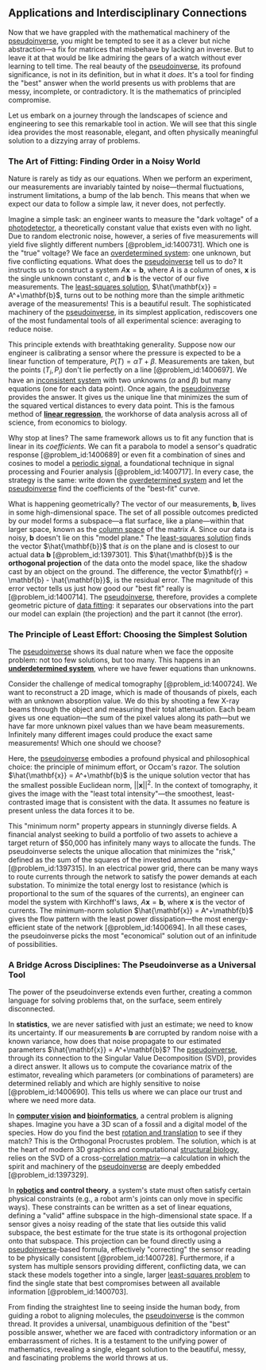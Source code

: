 ## Applications and Interdisciplinary Connections

Now that we have grappled with the mathematical machinery of the [pseudoinverse](@article_id:140268), you might be tempted to see it as a clever but niche abstraction—a fix for matrices that misbehave by lacking an inverse. But to leave it at that would be like admiring the gears of a watch without ever learning to tell time. The real beauty of the [pseudoinverse](@article_id:140268), its profound significance, is not in its definition, but in what it *does*. It's a tool for finding the "best" answer when the world presents us with problems that are messy, incomplete, or contradictory. It is the mathematics of principled compromise.

Let us embark on a journey through the landscapes of science and engineering to see this remarkable tool in action. We will see that this single idea provides the most reasonable, elegant, and often physically meaningful solution to a dizzying array of problems.

### The Art of Fitting: Finding Order in a Noisy World

Nature is rarely as tidy as our equations. When we perform an experiment, our measurements are invariably tainted by noise—thermal fluctuations, instrument limitations, a bump of the lab bench. This means that when we expect our data to follow a simple law, it never does, not perfectly.

Imagine a simple task: an engineer wants to measure the "dark voltage" of a [photodetector](@article_id:263797), a theoretically constant value that exists even with no light. Due to random electronic noise, however, a series of five measurements will yield five slightly different numbers [@problem_id:1400731]. Which one is the "true" voltage? We face an [overdetermined system](@article_id:149995): one unknown, but five conflicting equations. What does the [pseudoinverse](@article_id:140268) tell us to do? It instructs us to construct a system $A\mathbf{x} = \mathbf{b}$, where $A$ is a column of ones, $\mathbf{x}$ is the single unknown constant $c$, and $\mathbf{b}$ is the vector of our five measurements. The [least-squares solution](@article_id:151560), $\hat{\mathbf{x}} = A^+\mathbf{b}$, turns out to be nothing more than the simple arithmetic average of the measurements! This is a beautiful result. The sophisticated machinery of the [pseudoinverse](@article_id:140268), in its simplest application, rediscovers one of the most fundamental tools of all experimental science: averaging to reduce noise.

This principle extends with breathtaking generality. Suppose now our engineer is calibrating a sensor where the pressure is expected to be a linear function of temperature, $P(T) = \alpha T + \beta$. Measurements are taken, but the points $(T_i, P_i)$ don't lie perfectly on a line [@problem_id:1400697]. We have an [inconsistent system](@article_id:151948) with two unknowns ($\alpha$ and $\beta$) but many equations (one for each data point). Once again, the [pseudoinverse](@article_id:140268) provides the answer. It gives us the unique line that minimizes the sum of the squared vertical distances to every data point. This is the famous method of **[linear regression](@article_id:141824)**, the workhorse of data analysis across all of science, from economics to biology.

Why stop at lines? The same framework allows us to fit any function that is linear in its *coefficients*. We can fit a parabola to model a sensor's quadratic response [@problem_id:1400689] or even fit a combination of sines and cosines to model a [periodic signal](@article_id:260522), a foundational technique in signal processing and Fourier analysis [@problem_id:1400717]. In every case, the strategy is the same: write down the [overdetermined system](@article_id:149995) and let the [pseudoinverse](@article_id:140268) find the coefficients of the "best-fit" curve.

What is happening geometrically? The vector of our measurements, $\mathbf{b}$, lives in some high-dimensional space. The set of all possible outcomes predicted by our model forms a subspace—a flat surface, like a plane—within that larger space, known as the [column space](@article_id:150315) of the matrix $A$. Since our data is noisy, $\mathbf{b}$ doesn't lie on this "model plane." The [least-squares solution](@article_id:151560) finds the vector $\hat{\mathbf{b}}$ that *is* on the plane and is closest to our actual data $\mathbf{b}$ [@problem_id:1397301]. This $\hat{\mathbf{b}}$ is the **orthogonal projection** of the data onto the model space, like the shadow cast by an object on the ground. The difference, the vector $\mathbf{r} = \mathbf{b} - \hat{\mathbf{b}}$, is the residual error. The magnitude of this error vector tells us just how good our "best fit" really is [@problem_id:1400714]. The [pseudoinverse](@article_id:140268), therefore, provides a complete geometric picture of [data fitting](@article_id:148513): it separates our observations into the part our model can explain (the projection) and the part it cannot (the error).

### The Principle of Least Effort: Choosing the Simplest Solution

The [pseudoinverse](@article_id:140268) shows its dual nature when we face the opposite problem: not too few solutions, but too many. This happens in an **[underdetermined system](@article_id:148059)**, where we have fewer equations than unknowns.

Consider the challenge of medical tomography [@problem_id:1400724]. We want to reconstruct a 2D image, which is made of thousands of pixels, each with an unknown absorption value. We do this by shooting a few X-ray beams through the object and measuring their total attenuation. Each beam gives us one equation—the sum of the pixel values along its path—but we have far more unknown pixel values than we have beam measurements. Infinitely many different images could produce the exact same measurements! Which one should we choose?

Here, the [pseudoinverse](@article_id:140268) embodies a profound physical and philosophical choice: the principle of minimum effort, or Occam's razor. The solution $\hat{\mathbf{x}} = A^+\mathbf{b}$ is the unique solution vector that has the smallest possible Euclidean norm, $||\mathbf{x}||^2$. In the context of tomography, it gives the image with the "least total intensity"—the smoothest, least-contrasted image that is consistent with the data. It assumes no feature is present unless the data forces it to be.

This "minimum norm" property appears in stunningly diverse fields. A financial analyst seeking to build a portfolio of two assets to achieve a target return of $50,000 has infinitely many ways to allocate the funds. The pseudoinverse selects the unique allocation that minimizes the "risk," defined as the sum of the squares of the invested amounts [@problem_id:1397315]. In an electrical power grid, there can be many ways to route currents through the network to satisfy the power demands at each substation. To minimize the total energy lost to resistance (which is proportional to the sum of the squares of the currents), an engineer can model the system with Kirchhoff's laws, $A\mathbf{x} = \mathbf{b}$, where $\mathbf{x}$ is the vector of currents. The minimum-norm solution $\hat{\mathbf{x}} = A^+\mathbf{b}$ gives the flow pattern with the least power dissipation—the most energy-efficient state of the network [@problem_id:1400694]. In all these cases, the pseudoinverse picks the most "economical" solution out of an infinitude of possibilities.

### A Bridge Across Disciplines: The Pseudoinverse as a Universal Tool

The power of the pseudoinverse extends even further, creating a common language for solving problems that, on the surface, seem entirely disconnected.

In **statistics**, we are never satisfied with just an estimate; we need to know its uncertainty. If our measurements $\mathbf{b}$ are corrupted by random noise with a known variance, how does that noise propagate to our estimated parameters $\hat{\mathbf{x}} = A^+\mathbf{b}$? The [pseudoinverse](@article_id:140268), through its connection to the Singular Value Decomposition (SVD), provides a direct answer. It allows us to compute the covariance matrix of the estimator, revealing which parameters (or combinations of parameters) are determined reliably and which are highly sensitive to noise [@problem_id:1400690]. This tells us where we can place our trust and where we need more data.

In **[computer vision](@article_id:137807) and [bioinformatics](@article_id:146265)**, a central problem is aligning shapes. Imagine you have a 3D scan of a fossil and a digital model of the species. How do you find the best [rotation and translation](@article_id:175500) to see if they match? This is the Orthogonal Procrustes problem. The solution, which is at the heart of modern 3D graphics and computational [structural biology](@article_id:150551), relies on the SVD of a cross-[correlation matrix](@article_id:262137)—a calculation in which the spirit and machinery of the [pseudoinverse](@article_id:140268) are deeply embedded [@problem_id:1397329].

In **[robotics](@article_id:150129) and control theory**, a system's state must often satisfy certain physical constraints (e.g., a robot arm's joints can only move in specific ways). These constraints can be written as a set of linear equations, defining a "valid" affine subspace in the high-dimensional state space. If a sensor gives a noisy reading of the state that lies outside this valid subspace, the best estimate for the true state is its orthogonal projection onto that subspace. This projection can be found directly using a [pseudoinverse](@article_id:140268)-based formula, effectively "correcting" the sensor reading to be physically consistent [@problem_id:1400728]. Furthermore, if a system has multiple sensors providing different, conflicting data, we can stack these models together into a single, larger [least-squares problem](@article_id:163704) to find the single state that best compromises between all available information [@problem_id:1400703].

From finding the straightest line to seeing inside the human body, from guiding a robot to aligning molecules, the [pseudoinverse](@article_id:140268) is the common thread. It provides a universal, unambiguous definition of the "best" possible answer, whether we are faced with contradictory information or an embarrassment of riches. It is a testament to the unifying power of mathematics, revealing a single, elegant solution to the beautiful, messy, and fascinating problems the world throws at us.